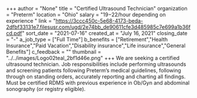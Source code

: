 +++
author = "None"
title = "Certified Ultrasound Technician"
organization = "Preterm"
location = "Ohio"
salary = "$19-$22/hour depending on experience "
link = "https://3ccc450c-5e68-4173-beda-2dfbf33131e7.filesusr.com/ugd/2e74bb_de90611cfe3d485985c7e699a1b36fcd.pdf"
sort_date = "2021-07-16"
created_at = "July 16, 2021"
closing_date = "-"
a_job_type = ["Full Time"]
b_benefits = ["Retirement","Health Insurance","Paid Vacation","Disability insurance","Life insurance","General Benefits"]
c_feedback = ""
thumbnail = "../../images/Logo02teal_2bf1d46e.png"
+++
We are seeking a certified ultrasound technician. Job responsibilities include performing ultrasounds and screening patients following Preterm’s medical
guidelines, following through on standing orders, accurately reporting and charting all findings. Must be certified RDMS with previous experience in Ob/Gyn and abdominal sonography (or registry eligible). 